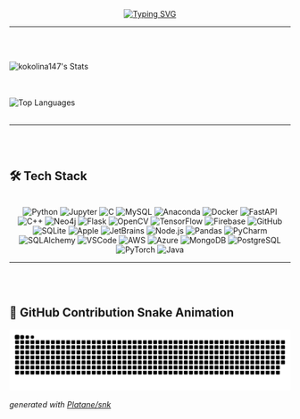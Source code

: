 <div align="center">
  <a href="https://git.io/typing-svg">
    <img src="https://readme-typing-svg.demolab.com?font=Lexend&weight=500&size=30&pause=1000&color=F7A127&center=true&vCenter=true&width=500&height=70&lines=Hi!+I+am+Rosabeth+Balla+%F0%9F%91%8B;I+am+an+AI+engineer%F0%9F%AB%B6;I+like+to+build+cool+things+%E2%9D%A4%EF%B8%8F" alt="Typing SVG" />
  </a>
</div>

---

<br><br>

![kokolina147's Stats](https://github-readme-stats.vercel.app/api?username=kokolina147&theme=calm&show_icons=true&hide_border=false&count_private=true)


  <br><br>
  <img src="https://github-readme-stats.vercel.app/api/top-langs?username=kokolina147&layout=compact&theme=vision-friendly-dark&hide_border=true" height="170" alt="Top Languages" />
  <br><br>

</div>

---

<br><br>

## 🛠 Tech Stack  

<br>

<div align="center">
  <img src="https://cdn.jsdelivr.net/gh/devicons/devicon/icons/python/python-original.svg" height="50" alt="Python" />
  <img src="https://cdn.jsdelivr.net/gh/devicons/devicon/icons/jupyter/jupyter-original-wordmark.svg" height="50" alt="Jupyter" />
  <img src="https://cdn.jsdelivr.net/gh/devicons/devicon/icons/c/c-original.svg" height="50" alt="C" />
  <img src="https://cdn.jsdelivr.net/gh/devicons/devicon/icons/mysql/mysql-original-wordmark.svg" height="50" alt="MySQL" />
  <img src="https://cdn.jsdelivr.net/gh/devicons/devicon/icons/anaconda/anaconda-original.svg" height="50" alt="Anaconda" />
  <img src="https://cdn.jsdelivr.net/gh/devicons/devicon/icons/docker/docker-plain-wordmark.svg" height="50" alt="Docker" />
  <img src="https://cdn.jsdelivr.net/gh/devicons/devicon/icons/fastapi/fastapi-original.svg" height="50" alt="FastAPI" />
  <img src="https://cdn.jsdelivr.net/gh/devicons/devicon/icons/cplusplus/cplusplus-original.svg" height="50" alt="C++" />
  <img src="https://cdn.jsdelivr.net/gh/devicons/devicon/icons/neo4j/neo4j-original.svg" height="50" alt="Neo4j" />
  <img src="https://cdn.jsdelivr.net/gh/devicons/devicon/icons/flask/flask-original.svg" height="50" alt="Flask" />
  <img src="https://cdn.jsdelivr.net/gh/devicons/devicon/icons/opencv/opencv-original.svg" height="50" alt="OpenCV" />
  <img src="https://cdn.jsdelivr.net/gh/devicons/devicon/icons/tensorflow/tensorflow-original.svg" height="50" alt="TensorFlow" />
  <img src="https://cdn.jsdelivr.net/gh/devicons/devicon/icons/firebase/firebase-plain.svg" height="50" alt="Firebase" />
  <img src="https://cdn.jsdelivr.net/gh/devicons/devicon/icons/github/github-original.svg" height="50" alt="GitHub" />
  <img src="https://cdn.jsdelivr.net/gh/devicons/devicon/icons/sqlite/sqlite-original.svg" height="50" alt="SQLite" />
  <img src="https://cdn.jsdelivr.net/gh/devicons/devicon/icons/apple/apple-original.svg" height="50" alt="Apple" />
  <img src="https://cdn.jsdelivr.net/gh/devicons/devicon/icons/jetbrains/jetbrains-original.svg" height="50" alt="JetBrains" />
  <img src="https://cdn.jsdelivr.net/gh/devicons/devicon/icons/nodejs/nodejs-original.svg" height="50" alt="Node.js" />
  <img src="https://cdn.jsdelivr.net/gh/devicons/devicon/icons/pandas/pandas-original.svg" height="50" alt="Pandas" />
  <img src="https://cdn.jsdelivr.net/gh/devicons/devicon/icons/pycharm/pycharm-original.svg" height="50" alt="PyCharm" />
  <img src="https://cdn.jsdelivr.net/gh/devicons/devicon/icons/sqlalchemy/sqlalchemy-original.svg" height="50" alt="SQLAlchemy" />
  <img src="https://cdn.jsdelivr.net/gh/devicons/devicon/icons/vscode/vscode-original.svg" height="50" alt="VSCode" />
  <img src="https://cdn.jsdelivr.net/gh/devicons/devicon/icons/amazonwebservices/amazonwebservices-line-wordmark.svg" height="50" alt="AWS" />
  <img src="https://cdn.jsdelivr.net/gh/devicons/devicon/icons/azure/azure-original.svg" height="50" alt="Azure" />
  <img src="https://cdn.jsdelivr.net/gh/devicons/devicon/icons/mongodb/mongodb-original.svg" height="50" alt="MongoDB" />
  <img src="https://cdn.jsdelivr.net/gh/devicons/devicon/icons/postgresql/postgresql-original.svg" height="50" alt="PostgreSQL" />
  <img src="https://cdn.jsdelivr.net/gh/devicons/devicon/icons/pytorch/pytorch-original.svg" height="50" alt="PyTorch" />
  <img src="https://cdn.jsdelivr.net/gh/devicons/devicon/icons/java/java-original.svg" height="50" alt="Java" />

</div>

---

<br><br>

## 🐍 GitHub Contribution Snake Animation  

<picture>
  <source media="(prefers-color-scheme: dark)" srcset="https://raw.githubusercontent.com/platane/platane/output/github-contribution-grid-snake-dark.svg">
  <source media="(prefers-color-scheme: light)" srcset="https://raw.githubusercontent.com/platane/platane/output/github-contribution-grid-snake.svg">
  <img alt="github contribution grid snake animation" src="https://raw.githubusercontent.com/platane/platane/output/github-contribution-grid-snake.svg">
</picture>

_generated with [Platane/snk](https://github.com/Platane/snk)_
